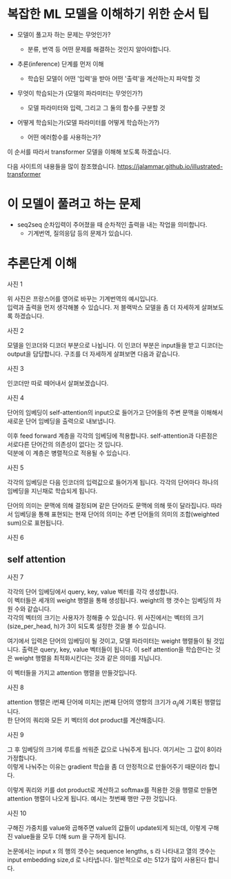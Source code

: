 


# 복잡한 ML 모델을 이해하기 위한 순서 팁 

- 모델이 풀고자 하는 문제는 무엇인가? 
    - 분류, 번역 등 어떤 문제를 해결하는 것인지 알아야합니다. 

- 추론(inference) 단계를 먼저 이해
    - 학습된 모델이 어떤 '입력'을 받아 어떤 '출력'을 계산하는지 파악할 것 

- 무엇이 학습되는가 (모델의 파라미터는 무엇인가?)
    - 모델 파라미터와 입력, 그리고 그 둘의 함수를 구분할 것

- 어떻게 학습되는가(모델 파라미터를 어떻게 학습하는가?)
    - 어떤 에러함수를 사용하는가?


이 순서를 따라서 transformer 모델을 이해해 보도록 하겠습니다.  

다음 사이트의 내용들을 많이 참조했습니다.
https://jalammar.github.io/illustrated-transformer

# 이 모델이 풀려고 하는 문제

- seq2seq
    순차입력이 주어졌을 때 순차적인 출력을 내는 작업을 의미합니다. 
    - 기계번역, 질의응답 등의 문제가 있습니다. 

# 추론단계 이해 

사진 1

위 사진은 프랑스어를 영어로 바꾸는 기계번역의 예시입니다.  
입력과 출력을 먼저 생각해볼 수 있습니다. 
저 블랙박스 모델을 좀 더 자세하게 살펴보도록 하겠습니다.  

사진 2

모델을 인코더와 디코더 부분으로 나뉩니다. 이 인코더 부분은 input들을 받고 디코더는 output을 담당합니다. 구조를 더 자세하게 살펴보면 다음과 같습니다.  

사진 3

인코더만 따로 떼어내서 살펴보겠습니다.  

사진 4

단어의 임베딩이 self-attention의 input으로 들어가고 단어들의 주변 문맥을 이해해서 새로운 단어 임베딩을 출력으로 내보냅니다.  

이후 feed forward 계층을 각각의 임베딩에 적용합니다. self-attention과 다른점은 서로다른 단어간의 의존성이 없다는 것 입니다.  
덕분에 이 계층은 병렬적으로 적용될 수 있습니다.  

사진 5

각각의 임베딩은 다음 인코더의 입력값으로 들어가게 됩니다. 각각의 단어마다 하나의 임베딩을 지닌채로 학습되게 됩니다.  

단어의 의미는 문맥에 의해 결정되며 같은 단어라도 문맥에 의해 뜻이 달라집니다. 따라서 임베딩을 통해 표현되는 현재 단어의 의미는 주변 단어들의 의미의 조합(weighted sum)으로 표현됩니다. 

사진 6

## self attention

사진 7

각각의 단어 임베딩에서 query, key, value 벡터를 각각 생성합니다.  
이 벡터들은 세개의 weight 행렬을 통해 생성됩니다. weight의 행 갯수는 임베딩의 차원 수와 같습니다.  
각각의 벡터의 크기는 사용자가 정해줄 수 있습니다. 위 사진에서는 벡터의 크기(size_per_head, h)가 3이 되도록 설정한 것을 볼 수 있습니다. 

여기에서 입력은 단어의 임베딩이 될 것이고, 모델 파라미터는 weight 행렬들이 될 것입니다. 
출력은 query, key, value 벡터들이 됩니다. 이 self attention을 학습한다는 것은 weight 행렬을 최적화시킨다는 것과 같은 의미를 지닙니다.

이 벡터들을 가지고 attention 행렬을 만들것입니다.

사진 8

attention 행렬은 i번째 단어에 미치는 j번째 단어의 영향의 크기가 $a_{ij}$에 기록된 행렬입니다.  
한 단어의 쿼리와 모든 키 벡터의 dot product를 계산해줍니다.

사진 9

그 후 임베딩의 크기에 루트를 씌워준 값으로 나눠주게 됩니다. 여기서는 그 값이 8이라 가정합니다.  
이렇게 나눠주는 이유는 gradient 학습을 좀 더 안정적으로 만들어주기 때문이라 합니다.  

이렇게 쿼리와 키를 dot product로 계산하고 softmax를 적용한 것을 행렬로 만들면 attention 행렬이 나오게 됩니다. 예시는 첫번째 행만 구한 것입니다. 

사진 10

구해진 가중치를 value와 곱해주면 value의 값들이 update되게 되는데, 이렇게 구해진 value들을 모두 더해 sum 을 구하게 됩니다.  

논문에서는 input x 의 행의 갯수는 sequence lengths, s 라 나타내고
열의 갯수는 input embedding size,d 로 나타냅니다. 일반적으로 d는 512가 많이 사용된다 합니다.  


